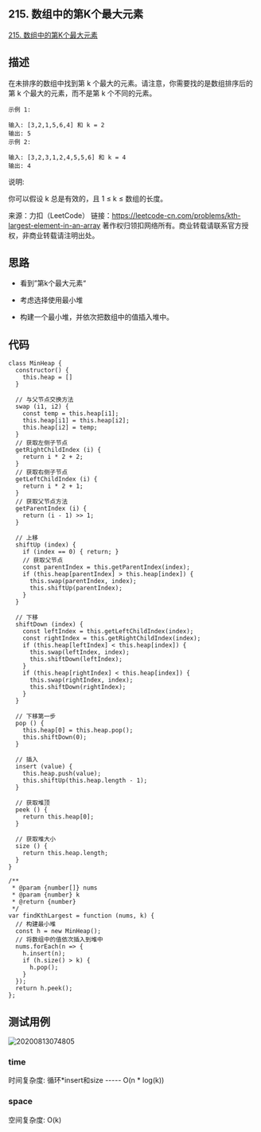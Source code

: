 ## 215. 数组中的第K个最大元素
[215. 数组中的第K个最大元素](https://leetcode-cn.com/problems/kth-largest-element-in-an-array/)

## 描述

在未排序的数组中找到第 k 个最大的元素。请注意，你需要找的是数组排序后的第 k 个最大的元素，而不是第 k 个不同的元素。

``` JS
示例 1:

输入: [3,2,1,5,6,4] 和 k = 2
输出: 5
示例 2:
```


``` JS
输入: [3,2,3,1,2,4,5,5,6] 和 k = 4
输出: 4
```

说明:

你可以假设 k 总是有效的，且 1 ≤ k ≤ 数组的长度。

来源：力扣（LeetCode）
链接：https://leetcode-cn.com/problems/kth-largest-element-in-an-array
著作权归领扣网络所有。商业转载请联系官方授权，非商业转载请注明出处。

## 思路

- 看到”第k个最大元素“
- 考虑选择使用最小堆


- 构建一个最小堆，并依次把数组中的值插入堆中。


## 代码

``` JS
class MinHeap {
  constructor() {
    this.heap = []
  }

  // 与父节点交换方法
  swap (i1, i2) {
    const temp = this.heap[i1];
    this.heap[i1] = this.heap[i2];
    this.heap[i2] = temp;
  }
  // 获取左侧子节点
  getRightChildIndex (i) {
    return i * 2 + 2;
  }
  // 获取右侧子节点
  getLeftChildIndex (i) {
    return i * 2 + 1;
  }
  // 获取父节点方法
  getParentIndex (i) {
    return (i - 1) >> 1;
  }

  // 上移
  shiftUp (index) {
    if (index == 0) { return; }
    // 获取父节点
    const parentIndex = this.getParentIndex(index);
    if (this.heap[parentIndex] > this.heap[index]) {
      this.swap(parentIndex, index);
      this.shiftUp(parentIndex);
    }
  }

  // 下移
  shiftDown (index) {
    const leftIndex = this.getLeftChildIndex(index);
    const rightIndex = this.getRightChildIndex(index);
    if (this.heap[leftIndex] < this.heap[index]) {
      this.swap(leftIndex, index);
      this.shiftDown(leftIndex);
    }
    if (this.heap[rightIndex] < this.heap[index]) {
      this.swap(rightIndex, index);
      this.shiftDown(rightIndex);
    }
  }

  // 下移第一步
  pop () {
    this.heap[0] = this.heap.pop();
    this.shiftDown(0);
  }

  // 插入
  insert (value) {
    this.heap.push(value);
    this.shiftUp(this.heap.length - 1);
  }

  // 获取堆顶
  peek () {
    return this.heap[0];
  }

  // 获取堆大小
  size () {
    return this.heap.length;
  }
}

/**
 * @param {number[]} nums
 * @param {number} k
 * @return {number}
 */
var findKthLargest = function (nums, k) {
  // 构建最小堆
  const h = new MinHeap();
  // 将数组中的值依次插入到堆中
  nums.forEach(n => {
    h.insert(n);
    if (h.size() > k) {
      h.pop();
    }
  });
  return h.peek();
};
```



## 测试用例
![20200813074805](https://hzy-1301560453.cos.ap-shanghai.myqcloud.com/2020/pictures/20200813074805.png)
### time
时间复杂度: 循环*insert和size   -----   O(n * log(k))
### space
空间复杂度: O(k)